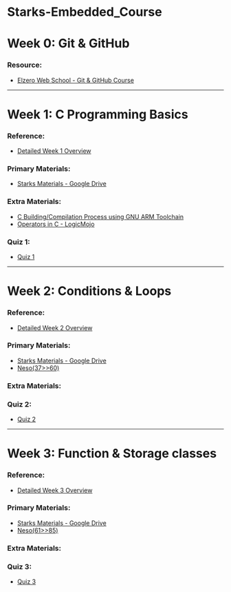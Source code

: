 # Starks-Embedded_Course

# Week 0: **Git & GitHub**  
### Resource:  
- [Elzero Web School - Git & GitHub Course](https://youtube.com/playlist?list=PLDoPjvoNmBAw4eOj58MZPakHjaO3frVMF&si=uVK8H8QEaYueYyw2)  

---

# Week 1: **C Programming Basics**  
### Reference:  
- [Detailed Week 1 Overview](https://github.com/Menna-Harby/Starks-Embedded_Tasks/blob/main/Week1/README.md)  

### Primary Materials:  
- [Starks Materials - Google Drive](https://drive.google.com/drive/folders/1nYZKlPL1n-9xB4HjB5nxZYwynVGl9ma4)  

### Extra Materials:  
- [C Building/Compilation Process using GNU ARM Toolchain](https://www.linkedin.com/pulse/buildingcompilation-process-using-gnu-arm-toolchain-mohamed-ali/)  
- [Operators in C - LogicMojo](https://logicmojo.com/operators-in-c)

 ### Quiz 1:
 - [Quiz 1](https://docs.google.com/forms/d/e/1FAIpQLSddyfEUQGm8AuYBz071_kzhr87QOWfFewed-ppxb8_xVVhYJQ/viewform?pli=1)

---

# Week 2: **Conditions & Loops**
### Reference:  
- [Detailed Week 2 Overview]()  

### Primary Materials:  
- [Starks Materials - Google Drive](https://drive.google.com/drive/folders/1DjE07zo91HH8JXh3ZEiKUNG9cog0TEkm?usp=drive_link)  
- [Neso(37>>60)](https://www.youtube.com/playlist?list=PLBlnK6fEyqRggZZgYpPMUxdY1CYkZtARR)  

### Extra Materials:  

### Quiz 2: 
- [Quiz 2](https://docs.google.com/forms/d/e/1FAIpQLScT3hgdSlQ91LEP5bucNszzm9T9xbyemXnhpZomGcTbfqFFIw/viewform)


---

# Week 3: **Function & Storage classes**
### Reference:  
- [Detailed Week 3 Overview]()  

### Primary Materials:  
- [Starks Materials - Google Drive](https://drive.google.com/drive/folders/1quyiGh6vKF8iIH_xHsOZLxfHjbMcMrMn?usp=drive_link)
- [Neso(61>>85)](https://www.youtube.com/playlist?list=PLBlnK6fEyqRggZZgYpPMUxdY1CYkZtARR) 

### Extra Materials:  

### Quiz 3:
- [Quiz 3](https://docs.google.com/forms/d/e/1FAIpQLSdjF5gU6zXJZWvt5rFV0JeKSYVRVYq6rXVROO9-kEtUodqe0w/viewform)


